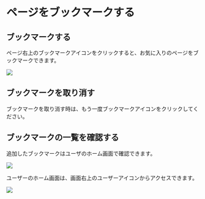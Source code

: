 # ページをブックマークする

## ブックマークする

ページ右上のブックマークアイコンをクリックすると、お気に入りのページをブックマークできます。

![](/assets/images/bookmark.png)

## ブックマークを取り消す

ブックマークを取り消す時は、もう一度ブックマークアイコンをクリックしてください。

## ブックマークの一覧を確認する

追加したブックマークはユーザのホーム画面で確認できます。

![](/assets/images/user_home_bookmark.png)


ユーザーのホーム画面は、画面右上のユーザーアイコンからアクセスできます。

![](/assets/images/user_home.png)
